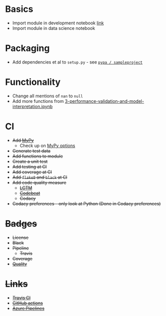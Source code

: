 # Basics
- Import module in development notebook [link](https://stackoverflow.com/questions/1112618/import-python-package-from-local-directory-into-interpreter)
- Import module in data science notebook

# Packaging
- Add dependencies et al to `setup.py` - see [`pypa /
sampleproject`](https://github.com/pypa/sampleproject/blob/master/setup.py)

# Functionality
- Change all mentions of `nan` to `null`
- Add more functions from [3-performance-validation-and-model-interpretation.ipynb](https://github.com/bogeholm/fastai-intro-to-ml/blob/master/3-performance-validation-and-model-interpretation.ipynb)

# CI 
- <s>Add [MyPy](https://mypy.readthedocs.io/en/stable/)</s>
  - </s>Check up on [MyPy options](https://mypy.readthedocs.io/en/latest/command_line.html#following-imports-or-not)<s>
- <s>Generate test data</s>
- <s>Add functions to module</s>
- <s>Create a unit test</s>
- <s>Add testing at CI</s>
- <s>Add coverage at CI</s>
- <s>Add `flake8` and `black` at CI<s>
- Add code quality measure
  - <s>[LGTM](https://lgtm.com/projects/g/bogeholm/dataworks/ci/)</s>
  - <s>[Codebeat](https://codebeat.co/projects/github-com-bogeholm-dataworks-master)</s>
  - <s>Codacy</s>
- <s>Codacy preferences - only look at Python</s> (Done in Codacy preferences)

# Badges
- <s>License</s>
- <s>Black</s>
- Pipeline
  - <s>Travis</s>
- <s>Coverage</s>
- <s>[Quality](https://github.com/bashtage/arch)</s>

# Links 
- [Travis CI](https://blog.travis-ci.com/2019-08-07-extensive-python-testing-on-travis-ci)
- [GitHub actions](https://help.github.com/en/actions/automating-your-workflow-with-github-actions/configuring-a-workflow#triggering-a-workflow-with-events)
- [Azure Pipelines](https://docs.microsoft.com/en-us/azure/devops/pipelines/yaml-schema?view=azure-devops&tabs=schema)
